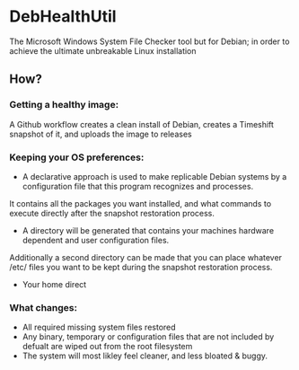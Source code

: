 # DebHealthUtil
The Microsoft Windows System File Checker tool but for Debian; in order to achieve the ultimate unbreakable Linux installation

## How?

### Getting a healthy image:
A Github workflow creates a clean install of Debian, creates a Timeshift snapshot of it, and uploads the image to releases

### Keeping your OS preferences:
- A declarative approach is used to make replicable Debian systems by a configuration file that this program recognizes and processes.

It contains all the packages you want installed, and what commands to execute directly after the snapshot restoration process.
- A directory will be generated that contains your machines hardware dependent and user configuration files.

Additionally a second directory can be made that you can place whatever /etc/ files you want to be kept during the snapshot restoration process.

- Your home direct

### What changes:
- All required missing system files restored
- Any binary, temporary or configuration files that are not included by defualt are wiped out from the root filesystem
- The system will most likley feel cleaner, and less bloated & buggy.
